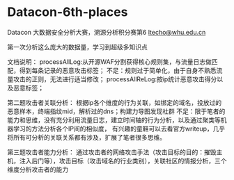 # Datacon-6th-places
Datacon 大数据安全分析大赛，溯源分析积分赛第6
ltecho@whu.edu.cn

第一次分析这么庞大的数据量，学习到超级多知识点

文档说明：
processAllLog:从开源WAF分割获得核心规则集，与流量日志做匹配，得到每条记录的恶意攻击标签；
        不足：规则过于简单化，由于自身不熟悉流量攻击的正则，无法进行适当修改；
processAllReLog:按ip统计恶意攻击得分以及恶意标签；

第二题攻击者关联分析：
根据ip各个维度的行为关联，如绑定的域名，投放过的恶意样本，终端指纹mid，解析过的dns；构建力导图发现社群
不足：限于笔者的能力和思维，没有充分利用流量日志，建立时间轴的行为分析，以及通过聚类等机器学习的方法分析各个IP间的相似度，
有兴趣的童鞋可以去看官方writeup，几乎将所有可分析的关联关系都有涉及，扩展了笔者很多思维。

第三题攻击者能力分析：
通过攻击者的网络攻击手法（攻击目标的目的：摧毁主机，注入后门等），攻击目标（攻击域名的行业类别），关联社区的情报分析，三个维度分析攻击者的能力





